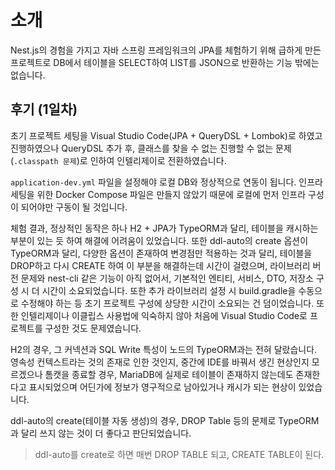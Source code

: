 # 소개

Nest.js의 경험을 가지고 자바 스프링 프레임워크의 JPA를 체험하기 위해 급하게 만든 프로젝트로 DB에서 테이블을 SELECT하여 LIST를 JSON으로 반환하는 기능 밖에는 없습니다.

## 후기 (1일차)

초기 프로젝트 세팅을 Visual Studio Code(JPA + QueryDSL + Lombok)로 하였고 진행하였으나 QueryDSL 추가 후, 클래스를 찾을 수 없는 진행할 수 없는 문제(`.classpath 문제`)로 인하여 인텔리제이로 전환하였습니다.

`application-dev.yml` 파일을 설정해야 로컬 DB와 정상적으로 연동이 됩니다. 인프라 세팅을 위한 Docker Compose 파일은 만들지 않았기 때문에 로컬에 먼저 인프라 구성이 되어야만 구동이 될 것입니다.

체험 결과, 정상적인 동작은 하나 H2 + JPA가 TypeORM과 달리, 테이블을 캐시하는 부분이 있는 듯 하여 해결에 어려움이 있었습니다. 또한 ddl-auto의 create 옵션이 TypeORM과 달리, 다양한 옵션이 존재하여 변경점만 적용하는 것과 달리, 테이블을 DROP하고 다시 CREATE 하여 이 부분을 해결하는데 시간이 걸렸으며, 라이브러리 버전 문제와 nest-cli 같은 기능이 아직 없어서, 기본적인 엔티티, 서비스, DTO, 저장소 구성 시 더 시간이 소요되었습니다. 또한 추가 라이브러리 설정 시 build.gradle을 수동으로 수정해야 하는 등 초기 프로젝트 구성에 상당한 시간이 소요되는 건 덤이었습니다. 또한 인텔리제이나 이클립스 사용법에 익숙하지 않아 처음에 Visual Studio Code로 프로젝트를 구성한 것도 문제였습니다.

H2의 경우, 그 커넥션과 SQL Write 특성이 노드의 TypeORM과는 전혀 달랐습니다. 영속성 컨텍스트라는 것의 존재로 인한 것인지, 중간에 IDE를 바꿔서 생긴 현상인지 모르겠으나 톰캣을 종료할 경우, MariaDB에 실제로 테이블이 존재하지 않는데도 존재한다고 표시되었으며 어딘가에 정보가 영구적으로 남아있거나 캐시가 되는 현상이 있었습니다.

ddl-auto의 create(테이블 자동 생성)의 경우, DROP Table 등의 문제로 TypeORM과 달리 쓰지 않는 것이 더 좋다고 판단되었습니다.

> ddl-auto를 create로 하면 매번 DROP TABLE 되고, CREATE TABLE이 된다. 